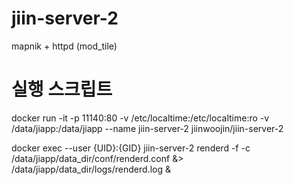 # jiin-server-2
mapnik + httpd (mod_tile)

# 실행 스크립트
docker run -it -p 11140:80 -v /etc/localtime:/etc/localtime:ro -v /data/jiapp:/data/jiapp --name jiin-server-2 jiinwoojin/jiin-server-2

docker exec --user {UID}:{GID} jiin-server-2 renderd -f -c /data/jiapp/data_dir/conf/renderd.conf &> /data/jiapp/data_dir/logs/renderd.log &